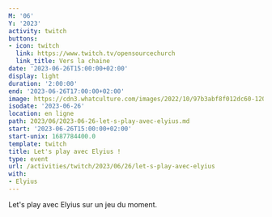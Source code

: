 ```yaml
---
M: '06'
Y: '2023'
activity: twitch
buttons:
- icon: twitch
  link: https://www.twitch.tv/opensourcechurch
  link_title: Vers la chaine
date: '2023-06-26T15:00:00+02:00'
display: light
duration: '2:00:00'
end: '2023-06-26T17:00:00+02:00'
image: https://cdn3.whatculture.com/images/2022/10/97b3abf8f012dc60-1200x675.jpg
isodate: '2023-06-26'
location: en ligne
path: 2023/06/2023-06-26-let-s-play-avec-elyius.md
start: '2023-06-26T15:00:00+02:00'
start-unix: 1687784400.0
template: twitch
title: Let's play avec Elyius !
type: event
url: /activities/twitch/2023/06/26/let-s-play-avec-elyius
with:
- Elyius
---
```

Let's play avec Elyius sur un jeu du moment.
